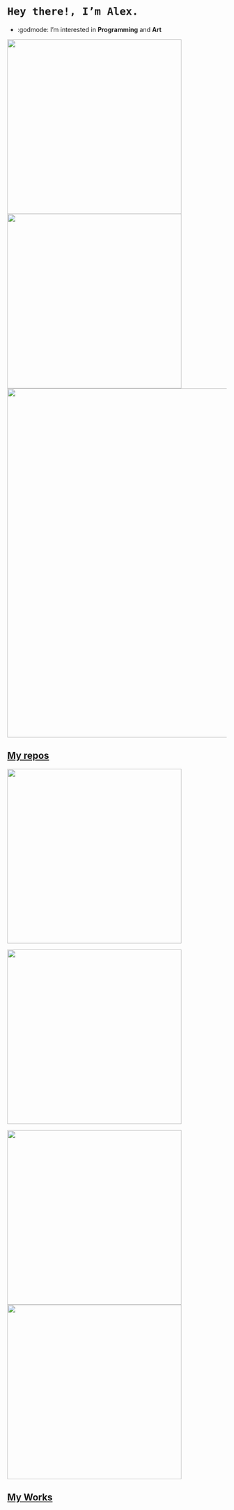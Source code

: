 
# ```Hey there!, I’m Alex.```

* :godmode: I’m interested in **Programming** and **Art**
<!---
* :suspect: I’m currently learning English, Web Development, git, frameworks and other stuff
* :goberserk: I’m looking to collaborate on any project to help me to gain some experience in the programming world
* :feelsgood: How to reach me? If you like my repos, you would contact me by _**[e-mail](mailto:eichenberger.che@gmail.com)**_ or _**[linkedin](https://www.linkedin.com/in/eichenbergerche)**_
--->
  
<p align="left">
  <a href="https://github.com/alexdeassis7"><img width="400" src="https://github-readme-stats.vercel.app/api?username=alexdeassis7&show_icons=true&theme=gruvbox">
  <a href="https://github.com/alexdeassis7"><img width="400" src="https://github-readme-stats.vercel.app/api/top-langs/?username=alexdeassis7&hide=html,scss,css,shell&langs_count=10&layout=compact&theme=gruvbox">
  <a href="https://github.com/alexdeassis7"><img width="800" src="https://github-profile-trophy.vercel.app/?username=alexdeassis7&row=1&column=5&theme=gruvbox">
</p>
    
## My repos
    
<p align="left">
  
  <a href="https://github.com/alexdeassis7/FlutterUTNjulio2021"><img width="400" src="https://github-readme-stats.vercel.app/api/pin/?username=alexdeassis7&card_height=300&&repo=FlutterUTNjulio2021&langs_count=5&layout=compact&theme=gruvbox">
     
  <a href="https://github.com/eichenbergerche/PythonCousera"><img width="400" src="https://github-readme-stats.vercel.app/api/pin/?username=eichenbergerche&card_height=300&&repo=PythonCousera&langs_count=5&layout=compact&theme=gruvbox">
    
  <a href="https://github.com/eichenbergerche/todo-list"><img width="400" src="https://github-readme-stats.vercel.app/api/pin/?username=eichenbergerche&repo=todo-list&layout=compact&theme=gruvbox">
  <a href="https://github.com/eichenbergerche/github-readme-stats-tuto"><img width="400" src="https://github-readme-stats.vercel.app/api/pin/?username=alexdeassis7&repo=github-readme-stats-tuto&hide=html,scss,css&langs_count=10&layout=compact&theme=gruvbox">
</p>  
    
## My Works
 
<!---   
<a href=https://envolvedorasyservicios.com.ar/inicio><img align="left" width="400" src="https://github.com/eichenbergerche/websites/blob/main/envolvedoras.png">
<a href=https://www.litoralpack.com.ar/><img align="left" width="400" src="https://github.com/eichenbergerche/websites/blob/main/litoralPack.png">

eichenbergerche/eichenbergerche is a ✨ special ✨ repository because its `README.md` (this file) appears on your GitHub profile.
You can click the Preview link to take a look at your changes..
--->

